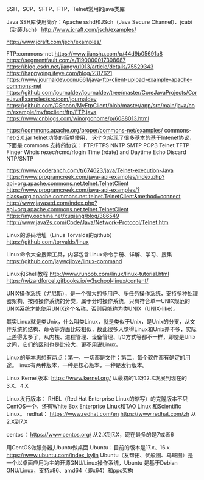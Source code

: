 SSH、SCP、SFTP、FTP、Telnet常用的java类库

Java SSH库使用简介：Apache sshd和JSch（Java Secure Channel）、jcabi（封装Jsch）
http://www.jcraft.com/jsch/examples/



http://www.jcraft.com/jsch/examples/


FTP:commons-net
https://www.jianshu.com/p/44d9b05691a8
https://segmentfault.com/a/1190000017308687
https://blog.csdn.net/jiangyu1013/article/details/75529343
https://happyqing.iteye.com/blog/2317621
https://www.journaldev.com/661/java-ftp-client-upload-example-apache-commons-net
https://github.com/journaldev/journaldev/tree/master/CoreJavaProjects/CoreJavaExamples/src/com/journaldev
https://github.com/OSpoon/MyFtpClient/blob/master/app/src/main/java/com/example/myftpclient/ftp/FTP.java
https://www.cnblogs.com/winorgohome/p/6088013.html


https://commons.apache.org/proper/commons-net/examples/
commons-net-2.0.jar telnet功能的简单使用，
这个包实现了很多基本的基于Intenet协议，下面是 commons 支持的协议：
FTP/FTPS
NNTP
SMTP
POP3
Telnet
TFTP
Finger
Whois
rexec/rcmd/rlogin
Time (rdate) and Daytime
Echo
Discard
NTP/SNTP



https://www.coderanch.com/t/674623/java/Telnet-execution-Java
https://www.programcreek.com/java-api-examples/index.php?api=org.apache.commons.net.telnet.TelnetClient
https://www.programcreek.com/java-api-examples/?class=org.apache.commons.net.telnet.TelnetClient&method=connect
http://www.javased.com/index.php?api=org.apache.commons.net.telnet.TelnetClient
https://my.oschina.net/xuqiang/blog/386549
http://www.java2s.com/Code/Java/Network-Protocol/Telnet.htm



Linux的源码地址（Linus Torvalds的github）
https://github.com/torvalds/linux


Linux命令大全搜索工具，内容包含Linux命令手册、详解、学习、搜集
https://github.com/jaywcjlove/linux-command


Linux和Shell教程
http://www.runoob.com/linux/linux-tutorial.html
https://wizardforcel.gitbooks.io/w3school-linux/content/


UNIX操作系统（尤尼斯），是一个强大的多用户、多任务操作系统，支持多种处理器架构，按照操作系统的分类，属于分时操作系统，只有符合单一UNIX规范的UNIX系统才能使用UNIX这个名称，否则只能称为类UNIX（UNIX-like）。

其实Linux就是类Unix，什么叫类Linux，就是类似于Unix，是Unix的分支，从文件系统的结构、命令等方面比较相似，故此很多人觉得Linux和Unix差不多，实际上差得太多了，从内核、进程管理、设备管理、I/O方式等都不一样，即使是Unix之间，它们的区别也是比较大，更不用说Linux。

Linux的基本思想有两点：第一，一切都是文件；第二，每个软件都有确定的用途。
linux有两种版本，一种是核心版本，一种是发行版本。

Linux Kernel版本:
https://www.kernel.org/
从最初的1.X和2.X发展到现在的3.X、4.X

Linux发行版本：
RHEL（Red Hat Enterprise Linux的缩写）的克隆版本不只CentOS一个，还有White Box Enterprise Linux和TAO Linux 和Scientific Linux。
redhat：
https://www.redhat.com/en
https://www.redhat.com/zh
从2.X到7.X

centos：
https://www.centos.org/
从2.X到7.X，现在最多的是7或者6


用CentOS做服务器,Ubuntu做桌面
Ubuntu：目前的版本是17.x、16.x
https://www.ubuntu.com/index_kylin
Ubuntu（友帮拓、优般图、乌班图）是一个以桌面应用为主的开源GNU/Linux操作系统，Ubuntu 是基于Debian GNU/Linux，支持x86、amd64（即x64）和ppc架构










